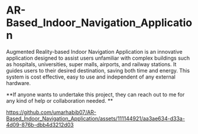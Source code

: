 # AR-Based_Indoor_Navigation_Application
Augmented Reality-based Indoor Navigation Application is an innovative application designed to assist users unfamiliar with complex buildings such as hospitals, universities, super malls, airports, and railway stations. It guides users to their desired destination, saving both time and energy. This system is cost effective, easy to use and independent of any external hardware.

**If anyone wants to undertake this project, they can reach out to me for any kind of help or collaboration needed. **


https://github.com/umarhabib07/AR-Based_Indoor_Navigation_Application/assets/111144921/aa3ae634-d33a-4d09-876b-dbb4d3212d03


